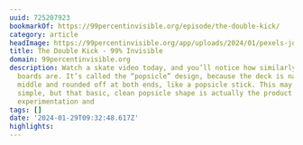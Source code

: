 ```yaml
---
uuid: 725207923
bookmarkOf: https://99percentinvisible.org/episode/the-double-kick/
category: article
headImage: https://99percentinvisible.org/app/uploads/2024/01/pexels-josh-hild-2422264-728x520.jpg
title: The Double Kick - 99% Invisible
domain: 99percentinvisible.org
description: Watch a skate video today, and you’ll notice how similarly shaped the
  boards are. It’s called the “popsicle” design, because the deck is narrow in the
  middle and rounded off at both ends, like a popsicle stick. This may seem stupid
  simple, but that basic, clean popsicle shape is actually the product of a lot of
  experimentation and
tags: []
date: '2024-01-29T09:32:48.617Z'
highlights:
---
```




